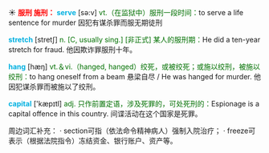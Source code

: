 ☀ <font color="red">**服刑 施刑：**</font>
<font color="sky blue">**serve**</font> [sə:v] 
<font color="rgb(227, 108, 9)">vt.（在监狱中）服刑一段时间：</font>to serve a life sentence for murder 因犯有谋杀罪而服无期徒刑

<font color="sky blue">**stretch**</font> [stretʃ]
<font color="rgb(227, 108, 9)">n. [C, usually sing.] [非正式] 某人的服刑期：</font>He did a ten-year stretch for fraud. 他因欺诈罪服刑十年。

<font color="sky blue">**hang**</font> [hæŋ] 
<font color="rgb(227, 108, 9)">vt.＆vi.（hanged, hanged）绞死，或被绞死；或施以绞刑，被施以绞刑：</font>to hang oneself from a beam 悬梁自尽 / He was hanged for murder. 他因犯谋杀罪而被施以了绞刑。

<font color="sky blue">**capital**</font> ['kæpɪtl] 
<font color="rgb(227, 108, 9)">adj. 只作前置定语，涉及死罪的，可处死刑的：</font>Espionage is a capital offence in this country. 间谍活动在这个国家是死罪。
           
周边词汇补充：
· section可指（依法命令精神病人）强制入院治疗；
· freeze可表示（根据法院指令）冻结资金、银行账户、资产等。
